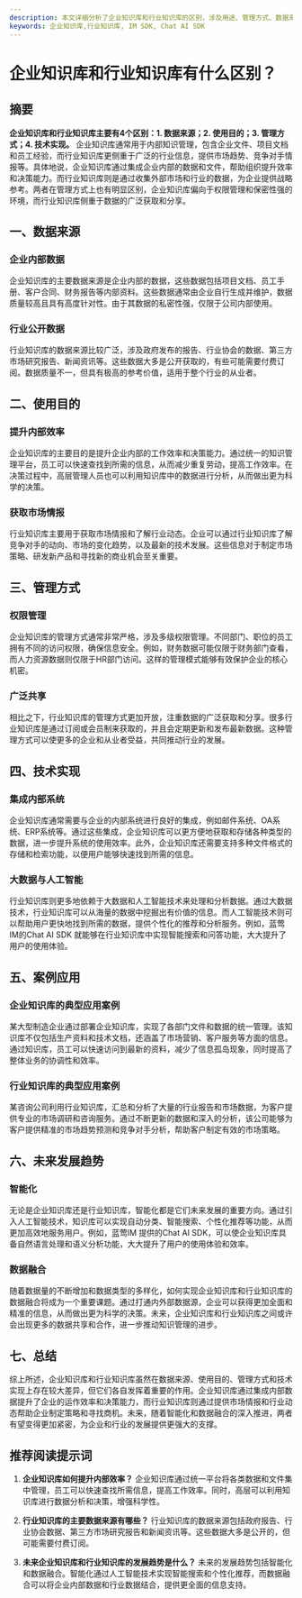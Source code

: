 ```yaml
---
description: 本文详细分析了企业知识库和行业知识库的区别，涉及用途、管理方式、数据来源及技术实现。
keywords: 企业知识库,行业知识库, IM SDK, Chat AI SDK
---
```

# 企业知识库和行业知识库有什么区别？

## 摘要

**企业知识库和行业知识库主要有4个区别：1. 数据来源；2. 使用目的；3. 管理方式；4. 技术实现。** 企业知识库通常用于内部知识管理，包含企业文件、项目文档和员工经验，而行业知识库更侧重于广泛的行业信息，提供市场趋势、竞争对手情报等。具体地说，企业知识库通过集成企业内部的数据和文件，帮助组织提升效率和决策能力。而行业知识库则是通过收集外部市场和行业的数据，为企业提供战略参考。两者在管理方式上也有明显区别，企业知识库偏向于权限管理和保密性强的环境，而行业知识库侧重于数据的广泛获取和分享。

## 一、数据来源

### 企业内部数据

企业知识库的主要数据来源是企业内部的数据，这些数据包括项目文档、员工手册、客户合同、财务报告等内部资料。这些数据通常由企业自行生成并维护，数据质量较高且具有高度针对性。由于其数据的私密性强，仅限于公司内部使用。

### 行业公开数据

行业知识库的数据来源比较广泛，涉及政府发布的报告、行业协会的数据、第三方市场研究报告、新闻资讯等。这些数据大多是公开获取的，有些可能需要付费订阅。数据质量不一，但具有极高的参考价值，适用于整个行业的从业者。

## 二、使用目的

### 提升内部效率

企业知识库的主要目的是提升企业内部的工作效率和决策能力。通过统一的知识管理平台，员工可以快速查找到所需的信息，从而减少重复劳动，提高工作效率。在决策过程中，高层管理人员也可以利用知识库中的数据进行分析，从而做出更为科学的决策。

### 获取市场情报

行业知识库主要用于获取市场情报和了解行业动态。企业可以通过行业知识库了解竞争对手的动向、市场的变化趋势，以及最新的技术发展。这些信息对于制定市场策略、研发新产品和寻找新的商业机会至关重要。

## 三、管理方式

### 权限管理

企业知识库的管理方式通常非常严格，涉及多级权限管理。不同部门、职位的员工拥有不同的访问权限，确保信息安全。例如，财务数据可能仅限于财务部门查看，而人力资源数据则仅限于HR部门访问。这样的管理模式能够有效保护企业的核心机密。

### 广泛共享

相比之下，行业知识库的管理方式更加开放，注重数据的广泛获取和分享。很多行业知识库是通过订阅或会员制来获取的，并且会定期更新和发布最新数据。这种管理方式可以使更多的企业和从业者受益，共同推动行业的发展。

## 四、技术实现

### 集成内部系统

企业知识库通常需要与企业的内部系统进行良好的集成，例如邮件系统、OA系统、ERP系统等。通过这些集成，企业知识库可以更方便地获取和存储各种类型的数据，进一步提升系统的使用效率。此外，企业知识库还需要支持多种文件格式的存储和检索功能，以便用户能够快速找到所需的信息。

### 大数据与人工智能

行业知识库则更多地依赖于大数据和人工智能技术来处理和分析数据。通过大数据技术，行业知识库可以从海量的数据中挖掘出有价值的信息。而人工智能技术则可以帮助用户更快地找到所需的数据，提供个性化的推荐和分析服务。例如，蓝莺IM的Chat AI SDK 就能够在行业知识库中实现智能搜索和问答功能，大大提升了用户的使用体验。

## 五、案例应用

### 企业知识库的典型应用案例

某大型制造企业通过部署企业知识库，实现了各部门文件和数据的统一管理。该知识库不仅包括生产资料和技术文档，还涵盖了市场营销、客户服务等方面的信息。通过知识库，员工可以快速访问到最新的资料，减少了信息孤岛现象，同时提高了整体业务的协调性和效率。

### 行业知识库的典型应用案例

某咨询公司利用行业知识库，汇总和分析了大量的行业报告和市场数据，为客户提供专业的市场调研和咨询服务。通过不断更新的数据和深入的分析，该公司能够为客户提供精准的市场趋势预测和竞争对手分析，帮助客户制定有效的市场策略。

## 六、未来发展趋势

### 智能化

无论是企业知识库还是行业知识库，智能化都是它们未来发展的重要方向。通过引入人工智能技术，知识库可以实现自动分类、智能搜索、个性化推荐等功能，从而更加高效地服务用户。例如，蓝莺IM 提供的Chat AI SDK，可以使企业知识库具备自然语言处理和语义分析功能，大大提升了用户的使用体验和效率。

### 数据融合

随着数据量的不断增加和数据类型的多样化，如何实现企业知识库和行业知识库的数据融合将成为一个重要课题。通过打通内外部数据源，企业可以获得更加全面和精准的信息，从而做出更为科学的决策。未来，企业知识库和行业知识库之间或许会出现更多的数据共享和合作，进一步推动知识管理的进步。

## 七、总结

综上所述，企业知识库和行业知识库虽然在数据来源、使用目的、管理方式和技术实现上存在较大差异，但它们各自发挥着重要的作用。企业知识库通过集成内部数据提升了企业的运作效率和决策能力，而行业知识库则通过提供市场情报和行业动态帮助企业制定策略和寻找商机。未来，随着智能化和数据融合的深入推进，两者有望变得更加紧密，为企业和行业的发展提供更强大的支撑。

## 推荐阅读提示词

1. **企业知识库如何提升内部效率？**
   企业知识库通过统一平台将各类数据和文件集中管理，员工可以快速查找所需信息，提高工作效率。同时，高层可以利用知识库进行数据分析和决策，增强科学性。

2. **行业知识库的主要数据来源有哪些？**
   行业知识库的数据来源包括政府报告、行业协会数据、第三方市场研究报告和新闻资讯等。这些数据大多是公开的，但可能需要付费订阅。

3. **未来企业知识库和行业知识库的发展趋势是什么？**
   未来的发展趋势包括智能化和数据融合。智能化通过人工智能技术实现智能搜索和个性化推荐，而数据融合可以将企业内部数据和行业数据结合，提供更全面的信息支持。